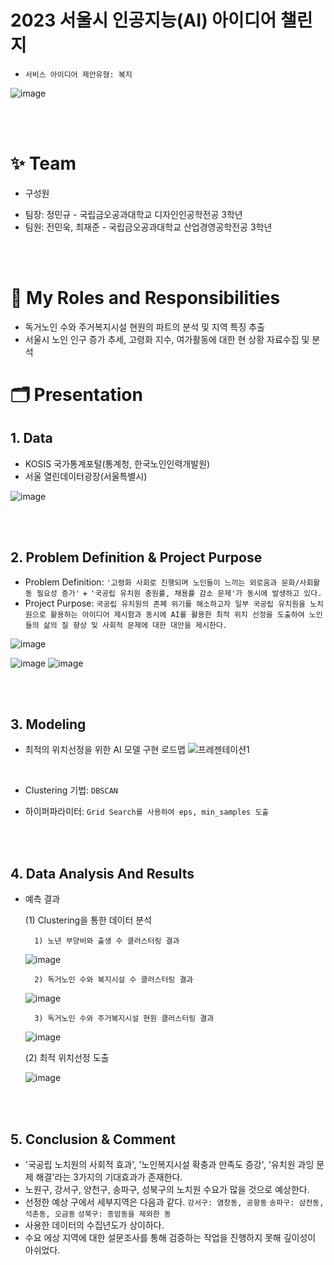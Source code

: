 
# 2023 서울시 인공지능(AI) 아이디어 챌린지
* `서비스 아이디어 제안유형: 복지`
  
![image](https://github.com/user-attachments/assets/c907d13f-20ea-4ce9-8785-13f1cf07a29d)


<br/><br/>

# ✨ Team
- 구성원
* 팀장: 정민규 - 국립금오공과대학교 디자인인공학전공 3학년
* 팀원: 전민욱, 최재준 - 국립금오공과대학교 산업경영공학전공 3학년 

<br/><br/>

# 👑 My Roles and Responsibilities
- 독거노인 수와 주거복지시설 현원의 파트의 분석 및 지역 특징 추출	
- 서울시 노인 인구 증가 추세, 고령화 지수, 여가활동에 대한 현 상황 자료수집 및 분석

# 🗂 Presentation
## 1. Data
- KOSIS 국가통계포털(통계청, 한국노인인력개발원)
- 서울 열린데이터광장(서울특별시)

![image](https://github.com/user-attachments/assets/9319d24f-ff46-40ec-83dc-25f2fd897868)



<br/><br/>
## 2. Problem Definition & Project Purpose
* Problem Definition: `'고령화 사회로 진행되며 노인들이 느끼는 외로움과 문화/사회활동 필요성 증가'` + `'국공립 유치원 충원률, 채용률 감소 문제'가 동시에 발생하고 있다.`
* Project Purpose: `국공립 유치원의 존폐 위기를 해소하고자 일부 국공립 유치원을 노치원으로 활용하는 아이디어 제시함과 동시에 AI를 활용한 최적 위치 선정을 도출하여 노인들의 삶의 질 향상 및 사회적 문제에 대한 대안을 제시한다.`

![image](https://github.com/user-attachments/assets/cc8e2197-319f-464e-a18c-9c161d2a975a)


![image](https://github.com/user-attachments/assets/8aa10eda-3514-4102-9987-af54e5f83dbe)
![image](https://github.com/user-attachments/assets/dc29cff1-9d46-4151-943d-5cb5c8e68b8c)




<br/><br/>
## 3. Modeling
- 최적의 위치선정을 위한 AI 모델 구현 로드맵
![프레젠테이션1](https://github.com/user-attachments/assets/1965516b-e291-485f-9994-e4cf113a39b9)


<br/>

- Clustering 기법: `DBSCAN`

- 하이퍼파라미터: `Grid Search를 사용하여 eps, min_samples 도출`


<br/><br/>
## 4. Data Analysis And Results 
- 예측 결과


     (1) Clustering을 통한 데이터 분석

        1) 노년 부양비와 출생 수 클러스터링 결과
    ![image](https://github.com/user-attachments/assets/5ede12ab-66d5-4b42-b658-370ac64fbee4)


        2) 독거노인 수와 복지시설 수 클러스터링 결과
    ![image](https://github.com/user-attachments/assets/bd5856a1-fd93-4969-919e-733fb0929c4c)

        3) 독거노인 수와 주거복지시설 현원 클러스터링 결과  
    ![image](https://github.com/user-attachments/assets/77dde4b6-fb56-46e1-88d2-9a496210abeb)

     
  
     (2) 최적 위치선정 도출
  
     ![image](https://github.com/user-attachments/assets/71a3d936-ccde-4b37-92f7-167dc4b93695)



<br/><br/>
## 5. Conclusion & Comment
- '국공립 노치원의 사회적 효과', '노인복지시설 확충과 만족도 증강', '유치원 과잉 문제 해결'라는 3가지의 기대효과가 존재한다.
- 노원구, 강서구, 양천구, 송파구, 성북구의 노치원 수요가 많을 것으로 예상한다.
- 선정한 예상 구에서 세부지역은 다음과 같다.
  `강서구: 염창동, 공항동`
  `송파구: 삼전동, 석촌동, 오금동`
  `성북구: 종암동을 제외한 동`
- 사용한 데이터의 수집년도가 상이하다. 
- 수요 에상 지역에 대한 설문조사를 통해 검증하는 작업을 진행하지 못해 깊이성이 아쉬었다.





